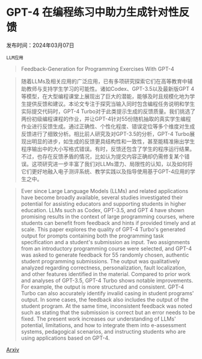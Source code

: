 # GPT-4 在编程练习中助力生成针对性反馈

发布时间：2024年03月07日

`LLM应用`

> Feedback-Generation for Programming Exercises With GPT-4

> 随着LLMs及相关应用的广泛应用，已有多项研究探索它们在高等教育中辅助教师与支持学生学习的可能性。诸如Codex、GPT-3.5以及最新版GPT 4等模型，在大型编程课堂上展现出了巨大的潜能，能够及时且规模化地为学生提供反馈和建议。本论文专注于探究当输入同时包含编程任务说明和学生实际提交代码时，GPT-4 Turbo对于此类提示生成的反馈质量。我们挑选了两份初级编程课程的作业，并让GPT-4针对55份随机抽取的真实学生编程作业进行反馈生成。通过正确性、个性化程度、错误定位等多个维度对生成反馈进行了细致分析。相比前人研究及对GPT-3.5的分析，GPT-4 Turbo展现出明显的进步，如生成的反馈更具结构性和一致性，甚至能精准揪出学生程序输出中的大小写格式错误。有时，反馈还包含了学生的程序运行结果。不过，也存在反馈矛盾的情况，比如认为提交内容正确却仍需修复某个错误。这项研究进一步丰富了我们对LLMs潜力、局限性的认知，以及如何将它们更好地融入电子测评系统、教学实践以及指导使用基于GPT-4应用的学生之中。

> Ever since Large Language Models (LLMs) and related applications have become broadly available, several studies investigated their potential for assisting educators and supporting students in higher education. LLMs such as Codex, GPT-3.5, and GPT 4 have shown promising results in the context of large programming courses, where students can benefit from feedback and hints if provided timely and at scale. This paper explores the quality of GPT-4 Turbo's generated output for prompts containing both the programming task specification and a student's submission as input. Two assignments from an introductory programming course were selected, and GPT-4 was asked to generate feedback for 55 randomly chosen, authentic student programming submissions. The output was qualitatively analyzed regarding correctness, personalization, fault localization, and other features identified in the material. Compared to prior work and analyses of GPT-3.5, GPT-4 Turbo shows notable improvements. For example, the output is more structured and consistent. GPT-4 Turbo can also accurately identify invalid casing in student programs' output. In some cases, the feedback also includes the output of the student program. At the same time, inconsistent feedback was noted such as stating that the submission is correct but an error needs to be fixed. The present work increases our understanding of LLMs' potential, limitations, and how to integrate them into e-assessment systems, pedagogical scenarios, and instructing students who are using applications based on GPT-4.

[Arxiv](https://arxiv.org/abs/2403.04449)